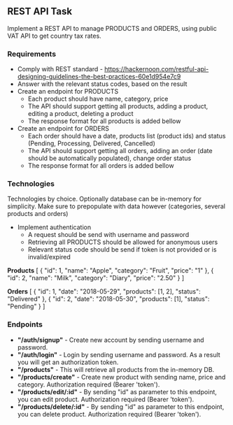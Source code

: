 ## REST API Task

Implement a REST API to manage PRODUCTS and ORDERS, using public VAT API to get country tax rates.

### Requirements

* Comply with REST standard - https://hackernoon.com/restful-api-designing-guidelines-the-best-practices-60e1d954e7c9
* Answer with the relevant status codes, based on the result
* Create an endpoint for PRODUCTS
   - Each product should have name, category, price
   - The API should support getting all products, adding a product, editing a product, deleting a product
   - The response format for all products is added bellow
* Create an endpoint for ORDERS
   - Each order should have a date, products list (product ids) and status (Pending, Processing, Delivered, Cancelled)
   - The API should support getting all orders, adding an order (date should be automatically populated), change order status
   - The response format for all orders is added bellow

### Technologies
Technologies by choice. Optionally database can be in-memory for simplicity. Make sure to prepopulate with data however (categories, several products and orders)

* Implement authentication
   - A request should be send with username and password
   - Retrieving all PRODUCTS should be allowed for anonymous users
   - Relevant status code should be send if token is not provided or is invalid/expired

<strong>Products</strong>
[
    {
        "id": 1,
        "name": "Apple",
        "category": "Fruit",
        "price": "1"
    },
    {
        "id": 2,
        "name": "Milk",
        "category": "Diary",
        "price": "2.50"
    }
]

<strong>Orders</strong>
[
    {
        "id": 1,
        "date": "2018-05-29",
        "products": [1, 2],
        "status": "Delivered"
    },
    {
        "id": 2,
        "date": "2018-05-30",
        "products": [1],
        "status": "Pending"
    }
]

### Endpoints
* **"/auth/signup"** - Create new account by sending username and password.
* **"/auth/login"** - Login by sending username and password. As a result you will get an authorization token.
* **"/products"** - This will retrieve all products from the in-memory DB.
* **"/products/create"** - Create new product with sending name, price and category. Authorization required (Bearer 'token').
* **"/products/edit/:id"** - By sending "id" as parameter to this endpoint, you can edit product. Authorization required (Bearer 'token').
* **"/products/delete/:id"** - By sending "id" as parameter to this endpoint, you can delete product. Authorization required (Bearer 'token').
